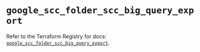 # `google_scc_folder_scc_big_query_export`

Refer to the Terraform Registry for docs: [`google_scc_folder_scc_big_query_export`](https://registry.terraform.io/providers/hashicorp/google-beta/6.8.0/docs/resources/google_scc_folder_scc_big_query_export).
